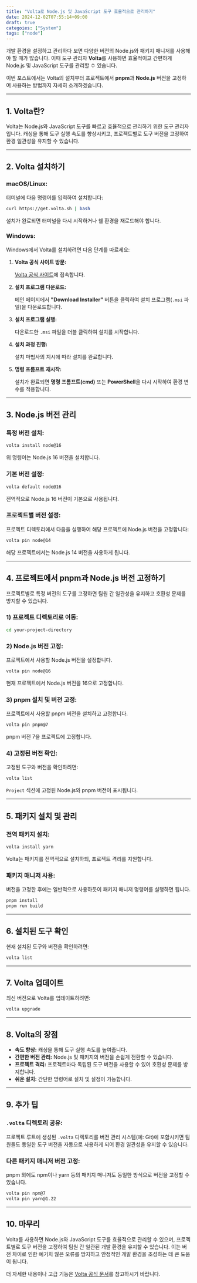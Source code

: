 ```yaml
---
title: "Volta로 Node.js 및 JavaScript 도구 효율적으로 관리하기"
date: 2024-12-02T07:55:14+09:00
draft: true
categoies: ["System"]
tags: ["node"]
---
```


개발 환경을 설정하고 관리하다 보면 다양한 버전의 Node.js와 패키지 매니저를 사용해야 할 때가 많습니다. 이때 도구 관리자 **Volta**를 사용하면 효율적이고 간편하게 Node.js 및 JavaScript 도구를 관리할 수 있습니다. 
<!--more-->
이번 포스트에서는 Volta의 설치부터 프로젝트에서 **pnpm**과 **Node.js** 버전을 고정하여 사용하는 방법까지 자세히 소개하겠습니다.

---

## 1. **Volta란?**

Volta는 Node.js와 JavaScript 도구를 빠르고 효율적으로 관리하기 위한 도구 관리자입니다. 캐싱을 통해 도구 실행 속도를 향상시키고, 프로젝트별로 도구 버전을 고정하여 환경 일관성을 유지할 수 있습니다.

---

## 2. **Volta 설치하기**

### **macOS/Linux:**

터미널에 다음 명령어를 입력하여 설치합니다:

```bash
curl https://get.volta.sh | bash
```

설치가 완료되면 터미널을 다시 시작하거나 쉘 환경을 재로드해야 합니다.

### **Windows:**

Windows에서 Volta를 설치하려면 다음 단계를 따르세요:

1. **Volta 공식 사이트 방문:**

   [Volta 공식 사이트](https://volta.sh/)에 접속합니다.

2. **설치 프로그램 다운로드:**

   메인 페이지에서 **"Download Installer"** 버튼을 클릭하여 설치 프로그램(`.msi` 파일)을 다운로드합니다.

3. **설치 프로그램 실행:**

   다운로드한 `.msi` 파일을 더블 클릭하여 설치를 시작합니다.

4. **설치 과정 진행:**

   설치 마법사의 지시에 따라 설치를 완료합니다.

5. **명령 프롬프트 재시작:**

   설치가 완료되면 **명령 프롬프트(cmd)** 또는 **PowerShell**을 다시 시작하여 환경 변수를 적용합니다.

---

## 3. **Node.js 버전 관리**

### **특정 버전 설치:**

```bash
volta install node@16
```

위 명령어는 Node.js 16 버전을 설치합니다.

### **기본 버전 설정:**

```bash
volta default node@16
```

전역적으로 Node.js 16 버전이 기본으로 사용됩니다.

### **프로젝트별 버전 설정:**

프로젝트 디렉토리에서 다음을 실행하여 해당 프로젝트에 Node.js 버전을 고정합니다:

```bash
volta pin node@14
```

해당 프로젝트에서는 Node.js 14 버전을 사용하게 됩니다.

---

## 4. **프로젝트에서 pnpm과 Node.js 버전 고정하기**

프로젝트별로 특정 버전의 도구를 고정하면 팀원 간 일관성을 유지하고 호환성 문제를 방지할 수 있습니다.

### **1) 프로젝트 디렉토리로 이동:**

```bash
cd your-project-directory
```

### **2) Node.js 버전 고정:**

프로젝트에서 사용할 Node.js 버전을 설정합니다.

```bash
volta pin node@16
```

현재 프로젝트에서 Node.js 버전을 16으로 고정합니다.

### **3) pnpm 설치 및 버전 고정:**

프로젝트에서 사용할 pnpm 버전을 설치하고 고정합니다.

```bash
volta pin pnpm@7
```

pnpm 버전 7을 프로젝트에 고정합니다.

### **4) 고정된 버전 확인:**

고정된 도구와 버전을 확인하려면:

```bash
volta list
```

`Project` 섹션에 고정된 Node.js와 pnpm 버전이 표시됩니다.

---

## 5. **패키지 설치 및 관리**

### **전역 패키지 설치:**

```bash
volta install yarn
```

Volta는 패키지를 전역적으로 설치하되, 프로젝트 격리를 지원합니다.

### **패키지 매니저 사용:**

버전을 고정한 후에는 일반적으로 사용하듯이 패키지 매니저 명령어를 실행하면 됩니다.

```bash
pnpm install
pnpm run build
```

---

## 6. **설치된 도구 확인**

현재 설치된 도구와 버전을 확인하려면:

```bash
volta list
```

---

## 7. **Volta 업데이트**

최신 버전으로 Volta를 업데이트하려면:

```bash
volta upgrade
```

---

## 8. **Volta의 장점**

- **속도 향상:** 캐싱을 통해 도구 실행 속도를 높여줍니다.
- **간편한 버전 관리:** Node.js 및 패키지의 버전을 손쉽게 전환할 수 있습니다.
- **프로젝트 격리:** 프로젝트마다 독립된 도구 버전을 사용할 수 있어 호환성 문제를 방지합니다.
- **쉬운 설치:** 간단한 명령어로 설치 및 설정이 가능합니다.

---

## 9. **추가 팁**

### **`.volta` 디렉토리 공유:**

프로젝트 루트에 생성된 `.volta` 디렉토리를 버전 관리 시스템(예: Git)에 포함시키면 팀원들도 동일한 도구 버전을 자동으로 사용하게 되어 환경 일관성을 유지할 수 있습니다.

### **다른 패키지 매니저 버전 고정:**

pnpm 외에도 npm이나 yarn 등의 패키지 매니저도 동일한 방식으로 버전을 고정할 수 있습니다.

```bash
volta pin npm@7
volta pin yarn@1.22
```

---

## 10. **마무리**

Volta를 사용하면 Node.js와 JavaScript 도구를 효율적으로 관리할 수 있으며, 프로젝트별로 도구 버전을 고정하여 팀원 간 일관된 개발 환경을 유지할 수 있습니다. 이는 버전 차이로 인한 예기치 않은 오류를 방지하고 안정적인 개발 환경을 조성하는 데 큰 도움이 됩니다.

더 자세한 내용이나 고급 기능은 [Volta 공식 문서](https://docs.volta.sh/)를 참고하시기 바랍니다.

